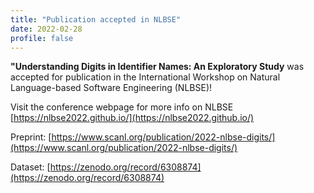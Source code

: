 ```yaml
---
title: "Publication accepted in NLBSE"
date: 2022-02-28
profile: false
---
```


**"Understanding Digits in Identifier Names: An Exploratory Study** was accepted for publication in the International Workshop on Natural Language-based Software Engineering (NLBSE)!

<!--more-->
Visit the conference webpage for more info on NLBSE [https://nlbse2022.github.io/](https://nlbse2022.github.io/)

Preprint: [https://www.scanl.org/publication/2022-nlbse-digits/](https://www.scanl.org/publication/2022-nlbse-digits/)

Dataset: [https://zenodo.org/record/6308874](https://zenodo.org/record/6308874)
